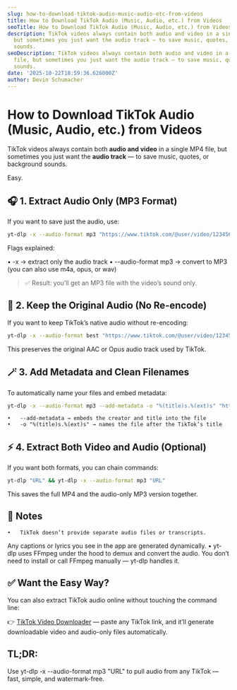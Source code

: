 ```yaml
---
slug: how-to-download-tiktok-audio-music-audio-etc-from-videos
title: How to Download TikTok Audio (Music, Audio, etc.) from Videos
seoTitle: How to Download TikTok Audio (Music, Audio, etc.) from Videos
description: TikTok videos always contain both audio and video in a single MP4 file,
  but sometimes you just want the audio track — to save music, quotes, or background
  sounds.
seoDescription: TikTok videos always contain both audio and video in a single MP4
  file, but sometimes you just want the audio track — to save music, quotes, or background
  sounds.
date: '2025-10-22T18:59:36.626000Z'
author: Devin Schumacher
---
```


# How to Download TikTok Audio (Music, Audio, etc.) from Videos

TikTok videos always contain both **audio and video** in a single MP4 file, but sometimes you just want the **audio track** — to save music, quotes, or background sounds.

Easy.

## 🎧 1. Extract Audio Only (MP3 Format)

If you want to save just the audio, use:

```bash
yt-dlp -x --audio-format mp3 "https://www.tiktok.com/@user/video/1234567890"
```

Flags explained:

•	-x → extract only the audio track
•	--audio-format mp3 → convert to MP3 (you can also use m4a, opus, or wav)

> ✅ Result: you’ll get an MP3 file with the video’s sound only.


## 🎼 2. Keep the Original Audio (No Re-encode)

If you want to keep TikTok’s native audio without re-encoding:

```bash
yt-dlp -x --audio-format best "https://www.tiktok.com/@user/video/1234567890"
```

This preserves the original AAC or Opus audio track used by TikTok.


## 🪄 3. Add Metadata and Clean Filenames

To automatically name your files and embed metadata:
```bash
yt-dlp -x --audio-format mp3 --add-metadata -o "%(title)s.%(ext)s" "https://www.tiktok.com/@user/video/1234567890"
```

	•	--add-metadata → embeds the creator and title into the file
	•	-o "%(title)s.%(ext)s" → names the file after the TikTok’s title


## ⚡ 4. Extract Both Video and Audio (Optional)

If you want both formats, you can chain commands:

```bash
yt-dlp "URL" && yt-dlp -x --audio-format mp3 "URL"
```

This saves the full MP4 and the audio-only MP3 version together.


## 🧠 Notes
	•	TikTok doesn’t provide separate audio files or transcripts.
Any captions or lyrics you see in the app are generated dynamically.
	•	yt-dlp uses FFmpeg under the hood to demux and convert the audio.
You don’t need to install or call FFmpeg manually — yt-dlp handles it.


## ✅ Want the Easy Way?

You can also extract TikTok audio online without touching the command line:

👉 [TikTok Video Downloader](http://serp.ly/tiktok-video-downloader) — paste any TikTok link, and it’ll generate downloadable video and audio-only files automatically.


## TL;DR:

Use yt-dlp -x --audio-format mp3 "URL" to pull audio from any TikTok — fast, simple, and watermark-free.
